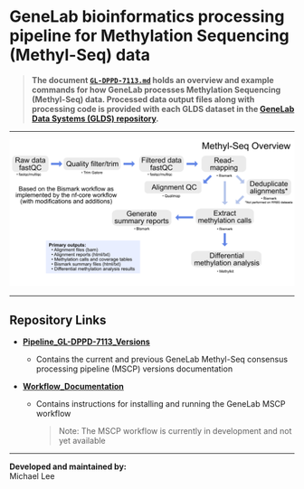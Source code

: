 # GeneLab bioinformatics processing pipeline for Methylation Sequencing (Methyl-Seq) data

> **The document [`GL-DPPD-7113.md`](Pipeline_GL-DPPD-7113_Versions/GL-DPPD-7113.md) holds an overview and example commands for how GeneLab processes Methylation Sequencing (Methyl-Seq) data. Processed data output files along with processing code is provided with each GLDS dataset in the [GeneLab Data Systems (GLDS) repository](https://genelab-data.ndc.nasa.gov/genelab/projects).** 

---

<p align="center">
<a href="images/GL-methyl-seq-overview.pdf"><img src="images/GL-methyl-seq-overview.png"></a>
</p>

--- 

## Repository Links

* [**Pipeline_GL-DPPD-7113_Versions**](Pipeline_GL-DPPD-7113_Versions)

  - Contains the current and previous GeneLab Methyl-Seq consensus processing pipeline (MSCP) versions documentation


* [**Workflow_Documentation**](Workflow_Documentation)

  - Contains instructions for installing and running the GeneLab MSCP workflow
    > Note: The MSCP workflow is currently in development and not yet available 

---
**Developed and maintained by:**  
Michael Lee
